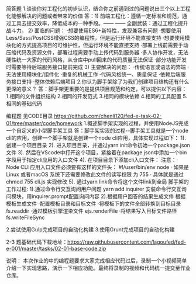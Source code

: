 简答题
1.谈谈你对工程化的初步认识，结合你之前遇到过的问题说出三个以上工程化能够解决的问题或者带来的价值
答：1) 前端工程化：遵循一定标准和规范，通过工具去提交效率，降低成本的一种手段。—— —— 全副武装：通过工程化提升战斗力。
    2) 面临的问题：
        ·想要使用ES6+新特性，发现兼容有问题
        ·想要使用Less/Sass/PostCSS增强CSS的编程性，但是运行环境不能直接支持
        ·想要使用模块化的方式提高项目的可维护性，但运行环境不能直接支持
        ·部署上线前需要手动压缩代码及资源文件，部署过程需要手动上传代码到服务器
        ·多人协作开发，无法硬性统一大家的代码风格，从仓库中pull回来的代码质量无法保证
        ·部分功能开发时需要等待后端服务接口提前完成
    3) 主要解决的问题：
        ·传统语言或语法的弊端
        ·无法使用模块化/组件化
        ·重复的机械工作
        ·代码风格统一、质量保证
        ·依赖后端服务接口支持
        ·整体依赖后端项目
2.你认为脚手架除了为我们创建项目结构还有什么更深的意义？
答：脚手架更重要的是提供项目规范和约定，可以提供以下内容：
        1.相同的文件组织结构
        2.相同的开发范式
        3.相同的模块依赖
        4.相同的工具配置
        5.相同的基础代码

编程题  见CODE目录 https://github.com/chenli120/fed-e-task-02-01/tree/master/code/homework
1.概述脚手架实现的过程，并使用NodeJS完成一个自定义的小型脚手架工具
	答：脚手架实现的过程--脚手架工具就是一个node cli的应用，创建一个脚手架就是创建一个node cli应用，具体实现过程如下：
			1). 创建一个项目目录
			2). 进入项目目录，并通过yarn init命令初始一个package.json文件
			3). 然后在VScode中打开这个项目，紧接着在package.json中添加一个bin字段用于指定cli应用的入口文件
			4). 在项目目录下添加cli入口文件：
				注意：· Node CLI 应用入口文件必须要有这样的文件头： #!/user/bin/env node
					  · 如果是Linux 或者macOS 系统下还需要修改此文件的读写权限 为 755
					  · 具体就是通过 chmod 755 cli.js 实现修改
			5). 通过yarn link命令将这个文件link到全局
		脚手架的工作过程:
			1).通过命令行交互询问用户问题
				yarn add inquirer 安装命令行交互询问模块，用inquirer.prompt配置询问内容
			2).根据用户回答的结果生成文件
				根据模板生成文件
				·配置模板目录和目标文件
				·将模板下的文件全部转换到目标目录 fs.readdir
				·通过模板引擎渲染文件 ejs.renderFile
				·将结果写入目标文件路径  fs.writeFileSync
		
2.尝试使用Gulp完成项目的自动化构建
3.使用Grunt完成项目的自动化构建

2-3 题基础代码下载地址：https://raw.githubusercontent.com/lagoufed/fed-e-001/master/tasks/02-01-base-code.zip

说明：
本次作业的中的编程题要求大家完成相应代码过后，录制一个小视频简单介绍一下实现思路，演示一下相应功能。最终将录制的视频和代码统一提交至作业仓库。




